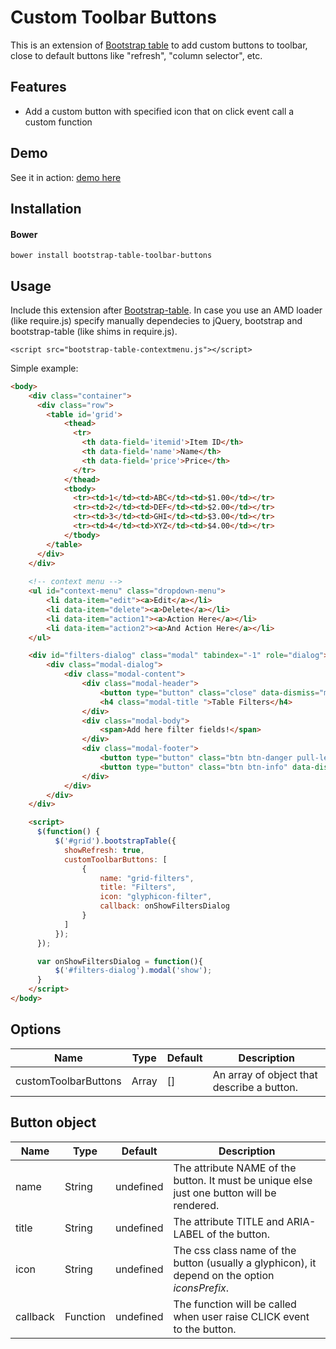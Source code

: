 Custom Toolbar Buttons
=======================

This is an extension of [Bootstrap table](http://bootstrap-table.wenzhixin.net.cn/) to add custom buttons to toolbar, close to default buttons like "refresh", "column selector", etc.

Features
-----
- Add a custom button with specified icon that on click event call a custom function

Demo
-----
See it in action: [demo here](http://www.prograhammer.com/demos/bootstrap-table-contextmenu)

Installation
-----
#### Bower

```
bower install bootstrap-table-toolbar-buttons
```

Usage
-----
Include this extension after [Bootstrap-table](https://github.com/wenzhixin/bootstrap-table).
In case you use an AMD loader (like require.js) specify manually dependecies to jQuery, bootstrap and bootstrap-table (like shims in require.js).

```
<script src="bootstrap-table-contextmenu.js"></script>
```

Simple example:
```html
<body>
    <div class="container">
      <div class="row">
        <table id='grid'>
            <thead>
              <tr>
                <th data-field='itemid'>Item ID</th>
                <th data-field='name'>Name</th>
                <th data-field='price'>Price</th>
              </tr>
            </thead>
            <tbody>
              <tr><td>1</td><td>ABC</td><td>$1.00</td></tr>
              <tr><td>2</td><td>DEF</td><td>$2.00</td></tr>
              <tr><td>3</td><td>GHI</td><td>$3.00</td></tr>
              <tr><td>4</td><td>XYZ</td><td>$4.00</td></tr>
            </tbody>
        </table>
      </div>  
    </div>
  
    <!-- context menu -->
    <ul id="context-menu" class="dropdown-menu">
        <li data-item="edit"><a>Edit</a></li>
        <li data-item="delete"><a>Delete</a></li>
        <li data-item="action1"><a>Action Here</a></li>
        <li data-item="action2"><a>And Action Here</a></li>
    </ul>  

    <div id="filters-dialog" class="modal" tabindex="-1" role="dialog">
        <div class="modal-dialog">
            <div class="modal-content">
                <div class="modal-header">
                    <button type="button" class="close" data-dismiss="modal" aria-label="Close"><span aria-hidden="true">&times;</span></button>
                    <h4 class="modal-title ">Table Filters</h4>
                </div>
                <div class="modal-body">
                    <span>Add here filter fields!</span>
                </div>
                <div class="modal-footer">
                    <button type="button" class="btn btn-danger pull-left">Reset Filters</button>
                    <button type="button" class="btn btn-info" data-dismiss="modal">Close</button>
                </div>
            </div>
        </div>
    </div>    

    <script>
	  $(function() {
		  $('#grid').bootstrapTable({
            showRefresh: true,
            customToolbarButtons: [
                {
                    name: "grid-filters",
                    title: "Filters",
                    icon: "glyphicon-filter",
                    callback: onShowFiltersDialog
                }
            ]
		  });
	  });

      var onShowFiltersDialog = function(){
          $('#filters-dialog').modal('show');
      }
    </script>
</body>
```

Options
-----

|Name                    |Type                 |Default   |Description|
|------------------------|---------------------|----------|-----------|
|customToolbarButtons    |Array                |[]        |An array of object that describe a button.|

Button object
----

|Name                    |Type                 |Default   |Description|
|------------------------|---------------------|----------|-----------|
|name                    |String               |undefined |The attribute NAME of the button. It must be unique else just one button will be rendered.|
|title                   |String               |undefined |The attribute TITLE and ARIA-LABEL of the button.|
|icon                    |String               |undefined |The css class name of the button (usually a glyphicon), it depend on the option *iconsPrefix*.|
|callback                |Function             |undefined |The function will be called when user raise CLICK event to the button.|
